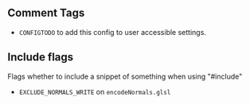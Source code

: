 
## Comment Tags
- `CONFIGTODO` to add this config to user accessible settings.

## Include flags
Flags whether to include a snippet of something when using "#include"
- `EXCLUDE_NORMALS_WRITE` on `encodeNormals.glsl`